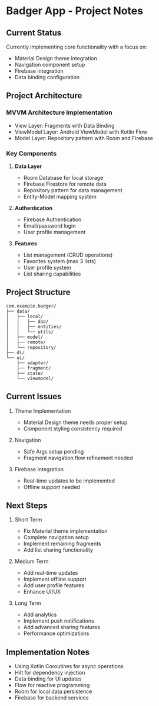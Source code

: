 # Badger App - Project Notes

## Current Status
Currently implementing core functionality with a focus on:
- Material Design theme integration
- Navigation component setup
- Firebase integration
- Data binding configuration

## Project Architecture
### MVVM Architecture Implementation
- View Layer: Fragments with Data Binding
- ViewModel Layer: Android ViewModel with Kotlin Flow
- Model Layer: Repository pattern with Room and Firebase

### Key Components
1. **Data Layer**
    - Room Database for local storage
    - Firebase Firestore for remote data
    - Repository pattern for data management
    - Entity-Model mapping system

2. **Authentication**
    - Firebase Authentication
    - Email/password login
    - User profile management

3. **Features**
    - List management (CRUD operations)
    - Favorites system (max 3 lists)
    - User profile system
    - List sharing capabilities

## Project Structure
```
com.example.badger/
├── data/
│   ├── local/
│   │   ├── dao/
│   │   ├── entities/
│   │   └── utils/
│   ├── model/
│   ├── remote/
│   └── repository/
├── di/
└── ui/
    ├── adapter/
    ├── fragment/
    ├── state/
    └── viewmodel/
```

## Current Issues
1. Theme Implementation
    - Material Design theme needs proper setup
    - Component styling consistency required

2. Navigation
    - Safe Args setup pending
    - Fragment navigation flow refinement needed

3. Firebase Integration
    - Real-time updates to be implemented
    - Offline support needed

## Next Steps
1. Short Term
    - Fix Material theme implementation
    - Complete navigation setup
    - Implement remaining fragments
    - Add list sharing functionality

2. Medium Term
    - Add real-time updates
    - Implement offline support
    - Add user profile features
    - Enhance UI/UX

3. Long Term
    - Add analytics
    - Implement push notifications
    - Add advanced sharing features
    - Performance optimizations

## Implementation Notes
- Using Kotlin Coroutines for async operations
- Hilt for dependency injection
- Data binding for UI updates
- Flow for reactive programming
- Room for local data persistence
- Firebase for backend services